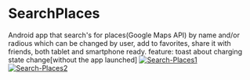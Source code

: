 # SearchPlaces
Android app that search's for places(Google Maps API) by name and/or radious which can be changed by user, add to favorites, share it with friends, both tablet and smartphone ready. feature: toast about charging state change[without the app launched]
<a href="https://ibb.co/BPrzk5k"><img src="https://i.ibb.co/3sMrK9K/Search-Places1.jpg" alt="Search-Places1" border="0"></a>
<a href="https://ibb.co/MpwfGkt"><img src="https://i.ibb.co/rM83c2z/Search-Places2.jpg" alt="Search-Places2" border="0"></a>
